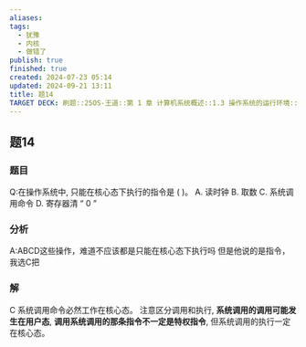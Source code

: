 ```yaml
---
aliases: 
tags:
  - 犹豫
  - 内核
  - 做错了
publish: true
finished: true
created: 2024-07-23 05:14
updated: 2024-09-21 13:11
title: 题14
TARGET DECK: 刷题::25OS-王道::第 1 章 计算机系统概述::1.3 操作系统的运行环境::题14
---
```

## 题14
### 题目
Q:在操作系统中, 只能在核心态下执行的指令是 ( )。
A. 读时钟 B. 取数
C. 系统调用命令 D. 寄存器清 “ 0 ”
### 分析
A:ABCD这些操作，难道不应该都是只能在核心态下执行吗
但是他说的是指令，我选C把
### 解
C
系统调用命令必然工作在核心态。
注意区分调用和执行, **系统调用的调用可能发生在用户态**, **调用系统调用的那条指令不一定是特权指令**, 但系统调用的执行一定在核心态。
